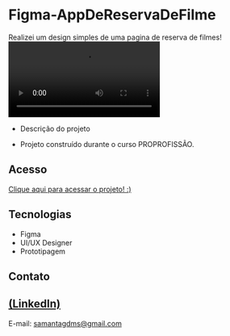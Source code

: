 # Figma-AppDeReservaDeFilme
Realizei um design simples de uma pagina de reserva de filmes!
<video src="https://github.com/Sasa-G/Figma-AppDeReservaDeFilme/assets/142459272/004ed028-ec40-4f9c-9f63-f2f674f54bb4" alt="">







 
 - Descrição do projeto 

 - Projeto construído durante o curso PROPROFISSÃO.

## Acesso
 [Clique aqui para acessar o projeto! :)](https://www.figma.com/proto/5QnnEhGY7kB25ruhBhyltY/PROA-10--App-de-reserva-de-filme?page-id=0%3A1&node-id=1-2&viewport=144%2C375%2C0.37&t=1ORfQkaMgOfD8EDN-1&scaling=scale-down&starting-point-node-id=1%3A2)

## Tecnologias

- Figma
- UI/UX Designer
- Prototipagem 

## Contato
[(LinkedIn)](https://www.linkedin.com/in/samanta-gomes-786415216/)
-----
E-mail: samantagdms@gmail.com

